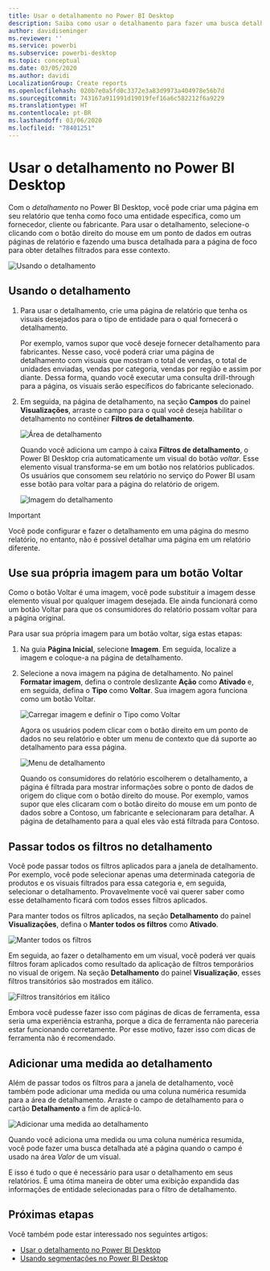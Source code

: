 ```yaml
---
title: Usar o detalhamento no Power BI Desktop
description: Saiba como usar o detalhamento para fazer uma busca detalhada dos dados em uma nova página de relatório no Power BI Desktop
author: davidiseminger
ms.reviewer: ''
ms.service: powerbi
ms.subservice: powerbi-desktop
ms.topic: conceptual
ms.date: 03/05/2020
ms.author: davidi
LocalizationGroup: Create reports
ms.openlocfilehash: 020b7e0a5fd0c3372e3a83d9973a404978e56b7d
ms.sourcegitcommit: 743167a911991d19019fef16a6c582212f6a9229
ms.translationtype: HT
ms.contentlocale: pt-BR
ms.lasthandoff: 03/06/2020
ms.locfileid: "78401251"
---
```

# <a name="use-drillthrough-in-power-bi-desktop"></a>Usar o detalhamento no Power BI Desktop
Com o *detalhamento* no Power BI Desktop, você pode criar uma página em seu relatório que tenha como foco uma entidade específica, como um fornecedor, cliente ou fabricante. Para usar o detalhamento, selecione-o clicando com o botão direito do mouse em um ponto de dados em outras páginas de relatório e fazendo uma busca detalhada para a página de foco para obter detalhes filtrados para esse contexto.

![Usando o detalhamento](media/desktop-drillthrough/drillthrough_01.png)

## <a name="using-drillthrough"></a>Usando o detalhamento
1. Para usar o detalhamento, crie uma página de relatório que tenha os visuais desejados para o tipo de entidade para o qual fornecerá o detalhamento. 

    Por exemplo, vamos supor que você deseje fornecer detalhamento para fabricantes. Nesse caso, você poderá criar uma página de detalhamento com visuais que mostram o total de vendas, o total de unidades enviadas, vendas por categoria, vendas por região e assim por diante. Dessa forma, quando você executar uma consulta drill-through para a página, os visuais serão específicos do fabricante selecionado.

2. Em seguida, na página de detalhamento, na seção **Campos** do painel **Visualizações**, arraste o campo para o qual você deseja habilitar o detalhamento no contêiner **Filtros de detalhamento**.

    ![Área de detalhamento](media/desktop-drillthrough/drillthrough_02.png)

    Quando você adiciona um campo à caixa **Filtros de detalhamento**, o Power BI Desktop cria automaticamente um visual do botão *voltar*. Esse elemento visual transforma-se em um botão nos relatórios publicados. Os usuários que consomem seu relatório no serviço do Power BI usam esse botão para voltar para a página do relatório de origem.

    ![Imagem do detalhamento](media/desktop-drillthrough/drillthrough_03.png)

> [!IMPORTANT]
> Você pode configurar e fazer o detalhamento em uma página do mesmo relatório, no entanto, não é possível detalhar uma página em um relatório diferente.  



## <a name="use-your-own-image-for-a-back-button"></a>Use sua própria imagem para um botão Voltar    
 Como o botão Voltar é uma imagem, você pode substituir a imagem desse elemento visual por qualquer imagem desejada. Ele ainda funcionará como um botão Voltar para que os consumidores do relatório possam voltar para a página original. 

Para usar sua própria imagem para um botão voltar, siga estas etapas:

1. Na guia **Página Inicial**, selecione **Imagem**. Em seguida, localize a imagem e coloque-a na página de detalhamento.

2. Selecione a nova imagem na página de detalhamento. No painel **Formatar imagem**, defina o controle deslizante **Ação** como **Ativado** e, em seguida, defina o **Tipo** como **Voltar**. Sua imagem agora funciona como um botão Voltar.

    ![Carregar imagem e definir o Tipo como Voltar](media/desktop-drillthrough/drillthrough_05.png)

    
     Agora os usuários podem clicar com o botão direito em um ponto de dados no seu relatório e obter um menu de contexto que dá suporte ao detalhamento para essa página. 

    ![Menu de detalhamento](media/desktop-drillthrough/drillthrough_04.png)

    Quando os consumidores do relatório escolherem o detalhamento, a página é filtrada para mostrar informações sobre o ponto de dados de origem do clique com o botão direito do mouse. Por exemplo, vamos supor que eles clicaram com o botão direito do mouse em um ponto de dados sobre a Contoso, um fabricante e selecionaram para detalhar. A página de detalhamento para a qual eles vão está filtrada para Contoso.

## <a name="pass-all-filters-in-drillthrough"></a>Passar todos os filtros no detalhamento

Você pode passar todos os filtros aplicados para a janela de detalhamento. Por exemplo, você pode selecionar apenas uma determinada categoria de produtos e os visuais filtrados para essa categoria e, em seguida, selecionar o detalhamento. Provavelmente você vai querer saber como esse detalhamento ficará com todos esses filtros aplicados.

Para manter todos os filtros aplicados, na seção **Detalhamento** do painel **Visualizações**, defina o **Manter todos os filtros** como **Ativado**. 

![Manter todos os filtros](media/desktop-drillthrough/drillthrough_06.png)


Em seguida, ao fazer o detalhamento em um visual, você poderá ver quais filtros foram aplicados como resultado da aplicação de filtros temporários no visual de origem. Na seção **Detalhamento** do painel **Visualização**, esses filtros transitórios são mostrados em itálico. 

![Filtros transitórios em itálico](media/desktop-drillthrough/drillthrough_07.png)

Embora você pudesse fazer isso com páginas de dicas de ferramenta, essa seria uma experiência estranha, porque a dica de ferramenta não pareceria estar funcionando corretamente. Por esse motivo, fazer isso com dicas de ferramenta não é recomendado.

## <a name="add-a-measure-to-drillthrough"></a>Adicionar uma medida ao detalhamento

Além de passar todos os filtros para a janela de detalhamento, você também pode adicionar uma medida ou uma coluna numérica resumida para a área de detalhamento. Arraste o campo de detalhamento para o cartão **Detalhamento** a fim de aplicá-lo. 

![Adicionar uma medida ao detalhamento](media/desktop-drillthrough/drillthrough_08.png)

Quando você adiciona uma medida ou uma coluna numérica resumida, você pode fazer uma busca detalhada até a página quando o campo é usado na área *Valor* de um visual.

E isso é tudo o que é necessário para usar o detalhamento em seus relatórios. É uma ótima maneira de obter uma exibição expandida das informações de entidade selecionadas para o filtro de detalhamento.

## <a name="next-steps"></a>Próximas etapas

Você também pode estar interessado nos seguintes artigos:

* [Usar o detalhamento no Power BI Desktop](desktop-cross-report-drill-through.md)
* [Usando segmentações no Power BI Desktop](visuals/power-bi-visualization-slicers.md)

